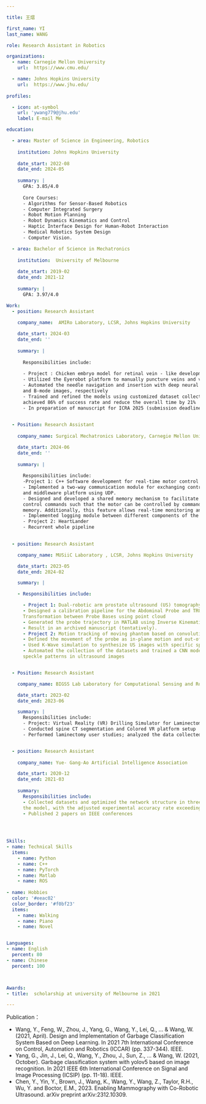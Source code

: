 ```yaml
---

title: 王熠

first_name: YI
last_name: WANG

role: Research Assistant in Robotics

organizations:
  - name: Carnegie Mellon University
    url:  https://www.cmu.edu/

  - name: Johns Hopkins University
    url:  https://www.jhu.edu/
    
profiles:

  - icon: at-symbol
    url: 'ywang779@jhu.edu'
    label: E-mail Me

education:

  - area: Master of Science in Engineering, Robotics
    
    institution: Johns Hopkins University
    
    date_start: 2022-08
    date_end: 2024-05
    
    summary: |
      GPA: 3.85/4.0
    
      Core Courses:
      - Algorithms for Sensor-Based Robotics
      - Computer Integrated Surgery
      - Robot Motion Planning
      - Robot Dynamics Kinematics and Control
      - Haptic Interface Design for Human-Robot Interaction
      - Medical Robotics System Design
      - Computer Vision. 

  - area: Bachelor of Science in Mechatronics
    
    institution:  University of Melbourne
    
    date_start: 2019-02
    date_end: 2021-12
    
    summary: |
      GPA: 3.97/4.0

Work:
  - position: Research Assistant
    
    company_name:  AMIRo Laboratory, LCSR, Johns Hopkins University 

    date_start: 2024-03
    date_end: ''
    
    summary: |
    
      Responsibilities include:
    
      - Project : Chicken embryo model for retinal vein - like development
      - Utilized the Eyerobot platform to manually puncture veins and validated success through bubble formation
      - Automated the needle navigation and insertion with deep neural networks (ResNet and Yolov5) on micro 
      and B-mode images, respectively
      - Trained and refined the models using customized dataset collected from manual experiments. The model 
      achieved 86% of success rate and reduce the overall time by 21%
      - In preparation of manuscript for ICRA 2025 (submission deadline September 15)

        
  - Position: Research Assistant
    
    company_name: Surgical Mechatronics Laboratory, Carnegie Mellon University Robotics Institute 

    date_start: 2024-06
    date_end: ''
    
    summary: |
    
      Responsibilities include:
      -Project 1: C++ Software development for real-time motor control and communication
      - Implemented a two-way communication module for exchanging control commands between Jetson Nano 
      and middleware platform using UDP.
      - Designed and developed a shared memory mechanism to facilitate reliable inter-process access for the 
      control commands such that the motor can be controlled by commands directly acquired from the shared 
      memory. Additionally, this feature allows real-time monitoring and control across all hardware.
      - Implemented logging module between different components of the system.
      - Project 2: HeartLander
      - Recurrent whole pipeline

        
  - position: Research Assistant

    company_name: MUSiiC Laboratory , LCSR, Johns Hopkins University

    date_start: 2023-05
    date_end: 2024-02

    summary: | 

    - Responsibilities include:

      - Project 1: Dual-robotic arm prostate ultrasound (US) tomography
      - Designed a calibration pipeline for the Abdominal Probe and TRUS Probe using Bxp and calculating 
      Transformation between Probe Bases using point cloud
      - Generated the probe trajectory in MATLAB using Inverse Kinematics and Virtual Fixture.
      - Result in an archived manuscript (tentatively).
      - Project 2: Motion tracking of moving phantom based on convolutional neural network
      - Defined the movement of the probe as in-plane motion and out-of-plane motion
      - Used K-Wave simulation to synthesize US images with specific speckle patterns for data augmentation
      - Automated the collection of the datasets and trained a CNN model to learn the Out-of-Plane motion from 
      speckle patterns in ultrasound images


  - Position: Research Assistant

    company_name: BIGSS Lab Laboratory for Computational Sensing and Robotics, LCSR

    date_start: 2023-02
    date_end: 2023-06

    summary: | 
      Responsibilities include:
      - Project: Virtual Reality (VR) Drilling Simulator for Laminectomy: Implementation and Evaluation
      - Conducted spine CT segmentation and Colored VR platform setup
      - Performed laminectomy user studies; analyzed the data collected with the surgeons


  - position: Research Assistant
    
    company_name: Yue- Gang-Ao Artificial Intelligence Association 

    date_start: 2020-12
    date_end: 2021-03
    
    summary: 
      Responsibilities include:
      - Collected datasets and optimized the network structure in three ways and further improved the accuracy of 
      the model, with the adjusted experimental accuracy rate exceeding 80%
      - Published 2 papers on IEEE conferences

        


Skills:
- name: Technical Skills
  items:
    - name: Python
    - name: C++
    - name: PyTorch
    - name: Matlab
    - name: ROS
      
- name: Hobbies
  color: '#eeac02'
  color_border: '#f0bf23'
  items:
    - name: Walking
    - name: Piano
    - name: Novel


Languages:
- name: English
  percent: 80
- name: Chinese
  percent: 100



Awards:
- title:  scholarship at university of Melbourne in 2021

---
```


Publication：

- Wang, Y., Feng, W., Zhou, J., Yang, G., Wang, Y., Lei, Q., ... & Wang, W. (2021, April). Design and 
Implementation of Garbage Classification System Based on Deep Learning. In 2021 7th International 
Conference on Control, Automation and Robotics (ICCAR) (pp. 337-344). IEEE.
- Yang, G., Jin, J., Lei, Q., Wang, Y., Zhou, J., Sun, Z., ... & Wang, W. (2021, October). Garbage classification 
system with yolov5 based on image recognition. In 2021 IEEE 6th International Conference on Signal and 
Image Processing (ICSIP) (pp. 11-18). IEEE. 
- Chen, Y., Yin, Y., Brown, J., Wang, K., Wang, Y., Wang, Z., Taylor, R.H., Wu, Y. and Boctor, E.M., 2023. 
Enabling Mammography with Co-Robotic Ultrasound. arXiv preprint arXiv:2312.10309.

